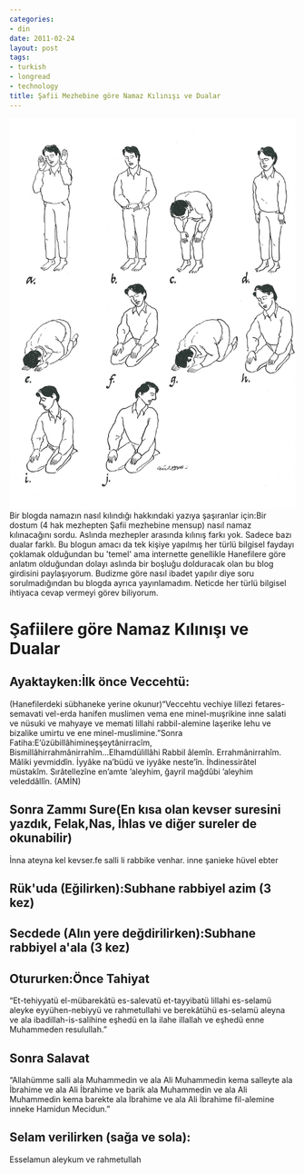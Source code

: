 ```yaml
---
categories:
- din
date: 2011-02-24
layout: post
tags:
- turkish
- longread
- technology
title: Şafii Mezhebine göre Namaz Kılınışı ve Dualar
---
```


![](/images/Salat_positions.jpg) Bir blogda namazın nasıl kılındığı hakkındaki yazıya şaşıranlar için:Bir dostum (4 hak mezhepten Şafii mezhebine mensup) nasıl namaz kılınacağını sordu. Aslında mezhepler arasında kılınış farkı yok. Sadece bazı dualar farklı. Bu blogun amacı da tek kişiye yapılmış her türlü bilgisel faydayı çoklamak olduğundan bu 'temel' ama internette genellikle Hanefilere göre anlatım olduğundan dolayı aslında bir boşluğu dolduracak olan bu blog girdisini paylaşıyorum. Budizme göre nasıl ibadet yapılır diye soru sorulmadığından bu blogda ayrıca yayınlamadım. Neticde her türlü bilgisel ihtiyaca cevap vermeyi görev biliyorum.

# Şafiilere göre Namaz Kılınışı ve Dualar

## Ayaktayken:İlk önce Veccehtü:

(Hanefilerdeki sübhaneke yerine okunur)“Veccehtu vechiye lillezi fetares-semavati vel-erda hanifen muslimen vema ene minel-muşrikine inne salati ve nüsuki ve mahyaye ve memati lillahi rabbil-alemine laşerike lehu ve bizalike umirtu ve ene minel-muslimine.”Sonra Fatiha:E’ûzübillâhimineşşeytânirracîm, Bismillâhirrahmânirrahîm...Elhamdülillâhi Rabbil âlemîn. Errahmânirrahîm. Mâliki yevmiddîn. İyyâke na’büdü ve iyyâke neste’în. İhdinessirâtel müstakîm. Sırâtellezîne en’amte ’aleyhim, ğayril mağdûbi ’aleyhim veleddâllîn. (AMİN)

## Sonra Zammı Sure(En kısa olan kevser suresini yazdık, Felak,Nas, İhlas ve diğer sureler de okunabilir)

İnna ateyna kel kevser.fe salli li rabbike venhar. inne şanieke hüvel ebter

## Rük'uda (Eğilirken):Subhane rabbiyel azim (3 kez)

## Secdede (Alın yere değdirilirken):Subhane rabbiyel a'ala (3 kez)

## Otururken:Önce Tahiyat

“Et-tehiyyatü el-mübarekâtü es-salevatü et-tayyibatü lillahi es-selamü aleyke eyyühen-nebiyyü ve rahmetullahi ve berekâtühü es-selamü aleyna ve ala ibadillah-is-salihine eşhedü en la ilahe illallah ve eşhedü enne Muhammeden resulullah.”

## Sonra Salavat

“Allahümme salli ala Muhammedin ve ala Ali Muhammedin kema salleyte ala İbrahime ve ala Ali İbrahime ve barik ala Muhammedin ve ala Ali Muhammedin kema barekte ala İbrahime ve ala Ali İbrahime fil-alemine inneke Hamidun Mecidun.”

## Selam verilirken (sağa ve sola):

Esselamun aleykum ve rahmetullah
